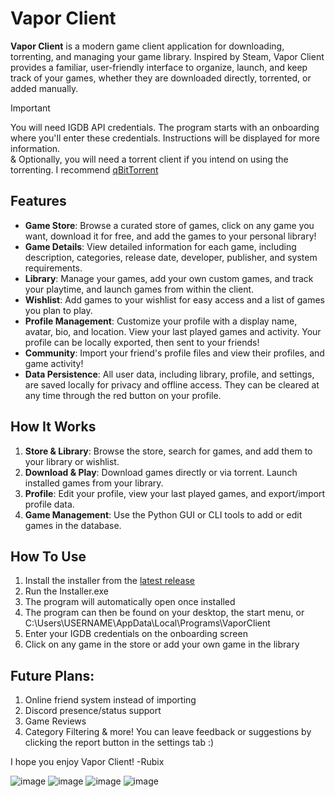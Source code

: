 # Vapor Client

**Vapor Client** is a modern game client application for downloading, torrenting, and managing your game library. Inspired by Steam, Vapor Client provides a familiar, user-friendly interface to organize, launch, and keep track of your games, whether they are downloaded directly, torrented, or added manually.

> [!IMPORTANT]
> You will need IGDB API credentials. The program starts with an onboarding where you'll enter these credentials. Instructions will be displayed for more information. <br>
> & Optionally, you will need a torrent client if you intend on using the torrenting. I recommend [qBitTorrent](https://www.qbittorrent.org/download)

## Features

- **Game Store**: Browse a curated store of games, click on any game you want, download it for free, and add the games to your personal library!
- **Game Details**: View detailed information for each game, including description, categories, release date, developer, publisher, and system requirements.
- **Library**: Manage your games, add your own custom games, and track your playtime, and launch games from within the client.
- **Wishlist**: Add games to your wishlist for easy access and a list of games you plan to play.
- **Profile Management**: Customize your profile with a display name, avatar, bio, and location. View your last played games and activity. Your profile can be locally exported, then sent to your friends!
- **Community**: Import your friend's profile files and view their profiles, and game activity!
- **Data Persistence**: All user data, including library, profile, and settings, are saved locally for privacy and offline access. They can be cleared at any time through the red button on your profile.

## How It Works

1. **Store & Library**: Browse the store, search for games, and add them to your library or wishlist.
2. **Download & Play**: Download games directly or via torrent. Launch installed games from your library.
3. **Profile**: Edit your profile, view your last played games, and export/import profile data.
4. **Game Management**: Use the Python GUI or CLI tools to add or edit games in the database.

## How To Use

1. Install the installer from the [latest release](https://github.com/LeRubix/VaporClient/releases/latest)
2. Run the Installer.exe
3. The program will automatically open once installed
4. The program can then be found on your desktop, the start menu, or C:\Users\USERNAME\AppData\Local\Programs\VaporClient
5. Enter your IGDB credentials on the onboarding screen
6. Click on any game in the store or add your own game in the library

## Future Plans:
1. Online friend system instead of importing
2. Discord presence/status support
3. Game Reviews
4. Category Filtering
& more! You can leave feedback or suggestions by clicking the report button in the settings tab :)

I hope you enjoy Vapor Client!
-Rubix

![image](https://github.com/user-attachments/assets/1b47335d-10dc-4577-87e4-85ccda00b61c)
![image](https://github.com/user-attachments/assets/80253dc9-8b48-4c19-a3a5-d31806e3830b)
![image](https://github.com/user-attachments/assets/5948393f-b6cb-466a-ad1c-361711f8f11d)
![image](https://github.com/user-attachments/assets/b729f804-d19b-4450-bc79-b54d571acda6)
